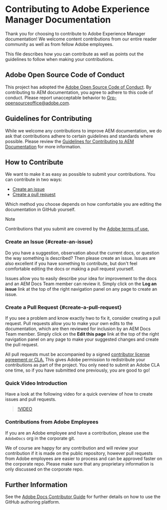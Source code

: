 # Contributing to Adobe Experience Manager Documentation

Thank you for choosing to contribute to Adobe Experience Manager documentation! We welcome content contributions from our entire reader community as well as from fellow Adobe employees.

This file describes how you can contribute as well as points out the guidelines to follow when making your contributions.

## Adobe Open Source Code of Conduct

This project has adopted the [Adobe Open Source Code of Conduct](code-of-conduct.md). By contributing to AEM documentation, you agree to adhere to this code of conduct. Please report unacceptable behavior to [Grp-opensourceoffice@adobe.com](mailto:Grp-opensourceoffice@adobe.com).

## Guidelines for Contributing

While we welcome any contributions to improve AEM documentation, we do ask that contributions adhere to certain guidelines and standards where possible. Please review the [Guidelines for Contributing to AEM Documentation](guidelines.md) for more information.

## How to Contribute

We want to make it as easy as possible to submit your contributions. You can contribute in two ways:

* [Create an issue](#create-an-issue)
* [Create a pull request](#create-a-pull-request)

Which method you choose depends on how comfortable you are editing the documentation in GitHub yourself.

>[!NOTE]
>
>Contributions that you submit are covered by the [Adobe terms of use.](https://www.adobe.com/legal/terms.html)

### Create an Issue {#create-an-issue}

Do you have a suggestion, observation about the current docs, or question the way something is described? Then please create an issue. Issues are also excellent if you have something to contribute, but don't feel comfortable editing the docs or making a pull request yourself.

Issues allow you to easily describe your idea for improvement to the docs and an AEM Docs Team member can review it. Simply click on the **Log an issue** link at the top of the right navigation panel on any page to create an issue.

### Create a Pull Request {#create-a-pull-request}

If you see a problem and know exactly hwo to fix it, consider creating a pull request. Pull requests allow you to make your own edits to the documentation, which are then reviewed for inclusion by an AEM Docs Team member. Simply click on the **Edit this page** link at the top of the right navigation panel on any page to make your suggested changes and create the pull request.

All pull requests must be accompanied by a signed [contributor license agreement or CLA.](https://opensource.adobe.com/cla.html)  This gives Adobe permission to redistribute your contributions as part of the project. You only need to submit an Adobe CLA one time, so if you have submitted one previously, you are good to go!

### Quick Video Introduction

Have a look at the following video for a quick overview of how to create issues and pull requests.

>[!VIDEO](https://video.tv.adobe.com/v/27069)

### Contributions from Adobe Employees

If you are an Adobe employee and have a contribution, please use the `AdobeDocs` org in the corporate git.

We of course are happy for any contribution and will review your contribution if it is made on the public repository, however pull requests from Adobe employees are easier to process and can be approved faster on the corporate repo. Please make sure that any proprietary information is only discussed on the corporate repo.

## Further Information

See the [Adobe Docs Contributor Guide](https://docs.adobe.com/help/en/contributor/contributor-guide/introduction.html) for further details on how to use the GitHub authoring platform.